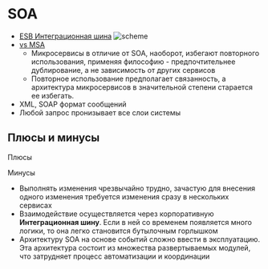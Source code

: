 # SOA

- [ESB Интеграционная шина](../../technology/middleware/esb.md) ![scheme](../../img/pattern/integration/esb.jpg)
- [vs MSA](https://microarch.ru/blog/soa-vs-msa)
  - Микросервисы в отличие от SOA, наоборот, избегают повторного использования, применяя философию - предпочтительнее дублирование, а не зависимость от других сервисов
  - Повторное использование предполагает связанность, а архитектура микросервисов в значительной степени старается ее избегать.
- XML, SOAP формат сообщений
- Любой запрос пронизывает все слои системы

## Плюсы и минусы

Плюсы

Минусы

- Выполнять изменения чрезвычайно трудно, зачастую для внесения одного изменения требуется изменения сразу в нескольких сервисах
- Взаимодействие осуществляется через корпоративную __Интеграционная шину__. Если в ней со временем появляется много логики, то она легко становится бутылочным горлышком
- Архитектуру SOA на основе событий сложно ввести в эксплуатацию. Эта архитектура состоит из множества развертываемых модулей, что затрудняет процесс автоматизации и координации
